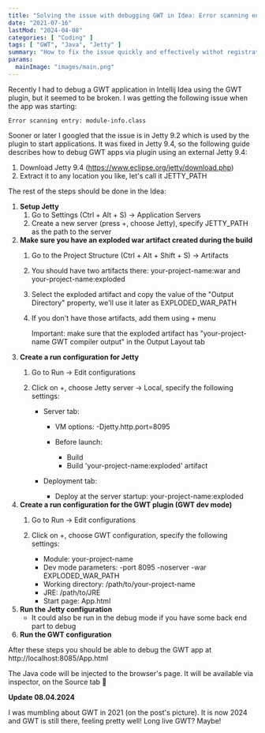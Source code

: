 ```yaml
---
title: "Solving the issue with debugging GWT in Idea: Error scanning entry: module-info.class"
date: "2021-07-16"
lastMod: "2024-04-08"
categories: [ "Coding" ]
tags: [ "GWT", "Java", "Jetty" ]
summary: "How to fix the issue quickly and effectively withot registration and SMS."
params:
  mainImage: "images/main.png"
---
```


Recently I had to debug a GWT application in Intellij Idea using the GWT plugin, but it seemed to be broken. I was getting the following issue when the app was starting:

```
Error scanning entry: module-info.class
```

Sooner or later I googled that the issue is in Jetty 9.2 which is used by the plugin to start applications. It was fixed in Jetty 9.4, so the following guide describes how to debug GWT apps via plugin using an external Jetty 9.4:

1. Download Jetty 9.4 (https://www.eclipse.org/jetty/download.php)
1. Extract it to any location you like, let's call it JETTY_PATH

The rest of the steps should be done in the Idea:

1. **Setup Jetty**
    1. Go to Settings (Ctrl + Alt + S) -> Application Servers
    1. Create a new server (press +, choose Jetty), specify JETTY_PATH as the path to the server
1. **Make sure you have an exploded war artifact created during the build**
    1. Go to the Project Structure (Ctrl + Alt + Shift + S) -> Artifacts
    1. You should have two artifacts there: your-project-name:war and your-project-name:exploded
    1. Select the exploded artifact and copy the value of the "Output Directory" property, we'll use it later as EXPLODED_WAR_PATH
    1. If you don't have those artifacts, add them using + menu
        
        Important: make sure that the exploded artifact has "your-project-name GWT compiler output" in the Output Layout tab
1. **Create a run configuration for Jetty**
    1. Go to Run -> Edit configurations
    1. Click on +, choose Jetty server -> Local, specify the following settings:

        * Server tab:

            + VM options: -Djetty.http.port=8095
        
            + Before launch:

                + Build
                + Build 'your-project-name:exploded' artifact

        * Deployment tab:
            
            + Deploy at the server startup: your-project-name:exploded
1. **Create a run configuration for the GWT plugin (GWT dev mode)**
    1. Go to Run -> Edit configurations
    1. Click on +, choose GWT configuration, specify the following settings:

        + Module: your-project-name
        + Dev mode parameters: -port 8095 -noserver -war EXPLODED_WAR_PATH
        + Working directory: /path/to/your-project-name
        + JRE: /path/to/JRE
        + Start page: App.html
1. **Run the Jetty configuration**
    + It could also be run in the debug mode if you have some back end part to debug
1. **Run the GWT configuration**

After these steps you should be able to debug the GWT app at http://localhost:8085/App.html

The Java code will be injected to the browser's page. It will be available via inspector, on the Source tab 🥴

**Update 08.04.2024**

I was mumbling about GWT in 2021 (on the post's picture). It is now 2024 and GWT is still there, feeling pretty well! Long live GWT? Maybe!

